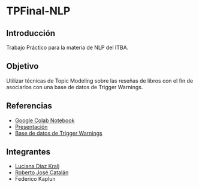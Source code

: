 # TPFinal-NLP
## Introducción
Trabajo Práctico para la materia de NLP del ITBA. 
## Objetivo
Utilizar técnicas de Topic Modeling sobre las reseñas de libros con el fin de asociarlos con una base de datos de Trigger Warnings. 
## Referencias
- [Google Colab Notebook](https://colab.research.google.com/drive/1FBLuNcG6dfItcj2_pvwQTHnOdCNRrSfr?usp=sharing)
- [Presentación](https://docs.google.com/presentation/d/1opUrrjHtRX1eXWjVKaNgyLC-hTPuK4KfQ0ANpvtrqWQ/edit?usp=sharing)
- [Base de datos de Trigger Warnings](https://booktriggerwarnings.com/Book_Trigger_Warnings:List_of_Trigger_Warnings)
## Integrantes
- [Luciana Diaz Kralj](https://github.com/lulydk)
- [Roberto José Catalán](https://github.com/rcatalan98)
- Federico Kaplun
